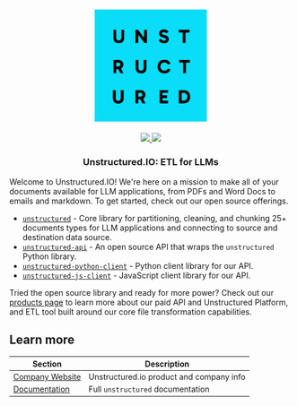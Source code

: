 <h3 align="center">
  <img
    src="https://raw.githubusercontent.com/Unstructured-IO/unstructured/main/img/unstructured_logo.png"
    height="200"
  >
</h3>

<div>
  <p align="center">
  <a
  href="https://short.unstructured.io/pzw05l7">
    <img src="https://img.shields.io/badge/JOIN US ON SLACK-4A154B?style=for-the-badge&logo=slack&logoColor=white" />
  </a>
  <a href="https://www.linkedin.com/company/unstructuredio/">
    <img src="https://img.shields.io/badge/LinkedIn-0077B5?style=for-the-badge&logo=linkedin&logoColor=white" />
  </a>
</div>

<h3 align="center">
  <p>Unstructured.IO: ETL for LLMs</p>
</h3>

Welcome to Unstructured.IO! We're here on a mission to make all of your documents available for
LLM applications, from PDFs and Word Docs to emails and markdown. To get started, check out our
open source offerings.


- [`unstructured`](https://github.com/Unstructured-IO/unstructured) - Core library for partitioning,
  cleaning, and chunking 25+ documents types for LLM applications and connecting to source and
  destination data source.
- [`unstructured-api`](https://github.com/Unstructured-IO/unstructured-api) - An open source API
  that wraps the `unstructured` Python library.
- [`unstructured-python-client`](https://github.com/Unstructured-IO/unstructured-python-client) -
  Python client library for our API.
- [`unstructured-js-client`](https://github.com/Unstructured-IO/unstructured-js-client) - JavaScript
  client library for our API.

Tried the open source library and ready for more power? Check out our
[products page](https://unstructured.io/product) to learn more about our paid API and Unstructured
Platform, and ETL tool built around our core file transformation capabilities.


## Learn more

| Section | Description |
|-|-|
| [Company Website](https://unstructured.io) | Unstructured.io product and company info |
| [Documentation](https://docs.unstructured.io/) | Full `unstructured` documentation |
